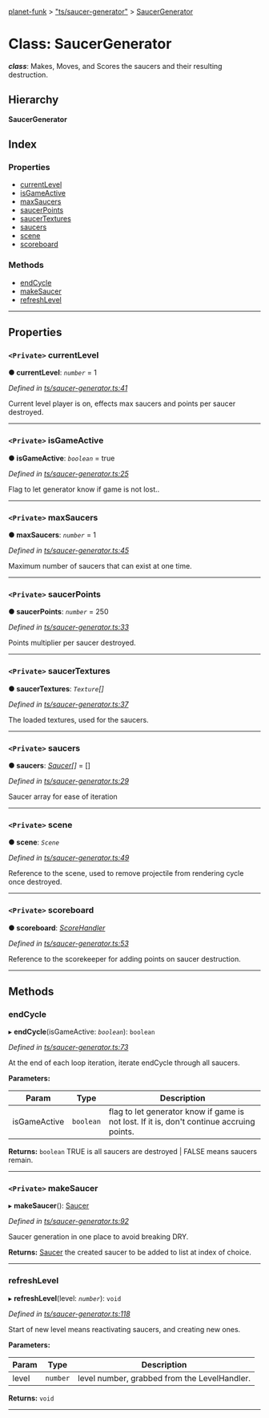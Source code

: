 [planet-funk](../README.md) > ["ts/saucer-generator"](../modules/_ts_saucer_generator_.md) > [SaucerGenerator](../classes/_ts_saucer_generator_.saucergenerator.md)

# Class: SaucerGenerator

*__class__*: Makes, Moves, and Scores the saucers and their resulting destruction.

## Hierarchy

**SaucerGenerator**

## Index

### Properties

* [currentLevel](_ts_saucer_generator_.saucergenerator.md#currentlevel)
* [isGameActive](_ts_saucer_generator_.saucergenerator.md#isgameactive)
* [maxSaucers](_ts_saucer_generator_.saucergenerator.md#maxsaucers)
* [saucerPoints](_ts_saucer_generator_.saucergenerator.md#saucerpoints)
* [saucerTextures](_ts_saucer_generator_.saucergenerator.md#saucertextures)
* [saucers](_ts_saucer_generator_.saucergenerator.md#saucers)
* [scene](_ts_saucer_generator_.saucergenerator.md#scene)
* [scoreboard](_ts_saucer_generator_.saucergenerator.md#scoreboard)

### Methods

* [endCycle](_ts_saucer_generator_.saucergenerator.md#endcycle)
* [makeSaucer](_ts_saucer_generator_.saucergenerator.md#makesaucer)
* [refreshLevel](_ts_saucer_generator_.saucergenerator.md#refreshlevel)

---

## Properties

<a id="currentlevel"></a>

### `<Private>` currentLevel

**● currentLevel**: *`number`* = 1

*Defined in [ts/saucer-generator.ts:41](https://github.com/WilliamRADFunk/planet-funk/blob/b46ca69/src/ts/saucer-generator.ts#L41)*

Current level player is on, effects max saucers and points per saucer destroyed.

___
<a id="isgameactive"></a>

### `<Private>` isGameActive

**● isGameActive**: *`boolean`* = true

*Defined in [ts/saucer-generator.ts:25](https://github.com/WilliamRADFunk/planet-funk/blob/b46ca69/src/ts/saucer-generator.ts#L25)*

Flag to let generator know if game is not lost..

___
<a id="maxsaucers"></a>

### `<Private>` maxSaucers

**● maxSaucers**: *`number`* = 1

*Defined in [ts/saucer-generator.ts:45](https://github.com/WilliamRADFunk/planet-funk/blob/b46ca69/src/ts/saucer-generator.ts#L45)*

Maximum number of saucers that can exist at one time.

___
<a id="saucerpoints"></a>

### `<Private>` saucerPoints

**● saucerPoints**: *`number`* = 250

*Defined in [ts/saucer-generator.ts:33](https://github.com/WilliamRADFunk/planet-funk/blob/b46ca69/src/ts/saucer-generator.ts#L33)*

Points multiplier per saucer destroyed.

___
<a id="saucertextures"></a>

### `<Private>` saucerTextures

**● saucerTextures**: *`Texture`[]*

*Defined in [ts/saucer-generator.ts:37](https://github.com/WilliamRADFunk/planet-funk/blob/b46ca69/src/ts/saucer-generator.ts#L37)*

The loaded textures, used for the saucers.

___
<a id="saucers"></a>

### `<Private>` saucers

**● saucers**: *[Saucer](_ts_saucer_.saucer.md)[]* =  []

*Defined in [ts/saucer-generator.ts:29](https://github.com/WilliamRADFunk/planet-funk/blob/b46ca69/src/ts/saucer-generator.ts#L29)*

Saucer array for ease of iteration

___
<a id="scene"></a>

### `<Private>` scene

**● scene**: *`Scene`*

*Defined in [ts/saucer-generator.ts:49](https://github.com/WilliamRADFunk/planet-funk/blob/b46ca69/src/ts/saucer-generator.ts#L49)*

Reference to the scene, used to remove projectile from rendering cycle once destroyed.

___
<a id="scoreboard"></a>

### `<Private>` scoreboard

**● scoreboard**: *[ScoreHandler](_ts_score_handler_.scorehandler.md)*

*Defined in [ts/saucer-generator.ts:53](https://github.com/WilliamRADFunk/planet-funk/blob/b46ca69/src/ts/saucer-generator.ts#L53)*

Reference to the scorekeeper for adding points on saucer destruction.

___

## Methods

<a id="endcycle"></a>

###  endCycle

▸ **endCycle**(isGameActive: *`boolean`*): `boolean`

*Defined in [ts/saucer-generator.ts:73](https://github.com/WilliamRADFunk/planet-funk/blob/b46ca69/src/ts/saucer-generator.ts#L73)*

At the end of each loop iteration, iterate endCycle through all saucers.

**Parameters:**

| Param | Type | Description |
| ------ | ------ | ------ |
| isGameActive | `boolean` |  flag to let generator know if game is not lost. If it is, don't continue accruing points. |

**Returns:** `boolean`
TRUE is all saucers are destroyed | FALSE means saucers remain.

___
<a id="makesaucer"></a>

### `<Private>` makeSaucer

▸ **makeSaucer**(): [Saucer](_ts_saucer_.saucer.md)

*Defined in [ts/saucer-generator.ts:92](https://github.com/WilliamRADFunk/planet-funk/blob/b46ca69/src/ts/saucer-generator.ts#L92)*

Saucer generation in one place to avoid breaking DRY.

**Returns:** [Saucer](_ts_saucer_.saucer.md)
the created saucer to be added to list at index of choice.

___
<a id="refreshlevel"></a>

###  refreshLevel

▸ **refreshLevel**(level: *`number`*): `void`

*Defined in [ts/saucer-generator.ts:118](https://github.com/WilliamRADFunk/planet-funk/blob/b46ca69/src/ts/saucer-generator.ts#L118)*

Start of new level means reactivating saucers, and creating new ones.

**Parameters:**

| Param | Type | Description |
| ------ | ------ | ------ |
| level | `number` |  level number, grabbed from the LevelHandler. |

**Returns:** `void`

___

